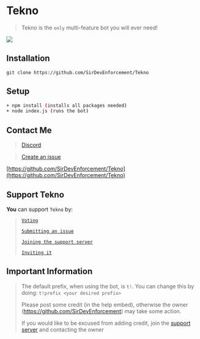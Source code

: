 # Tekno
> Tekno is the `only` multi-feature bot you will ever need!



![](https://discord.com/api/guilds/845327056987619358/widget.png)

## Installation

```
git clone https://github.com/SirDevEnforcement/Tekno
```

## Setup

```sh
+ npm install (installs all packages needed)
+ node index.js (runs the bot)
```

## Contact Me

> [Discord](https://discord.gg/keykNcVDn3)

> [Create an issue](https://github.com/SirDevEnforcement/Tekno/issues/new)

[https://github.com/SirDevEnforcement/Tekno](https://github.com/SirDevEnforcement/Tekno)

## Support Tekno

**__You__** can support `Tekno` by:

> [`Voting`](https://radarbotdirectory.xyz/bot/888732127586316289/vote)
> 
> [`Submitting an issue`](https://github.com/SirDevEnforcement/Tekno/issues/new)
> 
> [`Joining the support server`](https://discord.gg/keykNcVDn3)
> 
> [`Inviting it`](https://dsc.gg/tekno)

## Important Information

> The default prefix, when using the bot, is `t!`. You can change this by doing: `t!prefix <your desired prefix>`
> 
> Please post some credit (in the help embed), otherwise the owner (https://github.com/SirDevEnforcement) may take some action.
> 
  > If you would like to be excused from adding credit, join the [support server](https://discord.gg/keykNcVDn3) and contacting the owner
